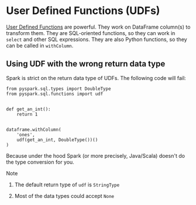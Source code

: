 # User Defined Functions (UDFs)

[User Defined Functions](https://spark.apache.org/docs/latest/api/python/pyspark.sql.html?highlight=udf#pyspark.sql.functions.udf) are powerful. They work on DataFrame column(s) to transform them. They are SQL-oriented functions, so they can work in `select` and other SQL expressions. They are also Python functions, so they can be called in `withColumn`.

## Using UDF with the wrong return data type

Spark is strict on the return data type of UDFs. The following code will fail:


	from pyspark.sql.types import DoubleType
	from pyspark.sql.functions import udf


	def get_an_int():
	    return 1


	dataframe.withColumn(
		'ones',
		udf(get_an_int, DoubleType())()
	)

Because under the hood Spark (or more precisely, Java/Scala) doesn't do the type conversion for you.

Note 

 1. The default return type of `udf` is `StringType`

 2. Most of the data types could accept `None`

